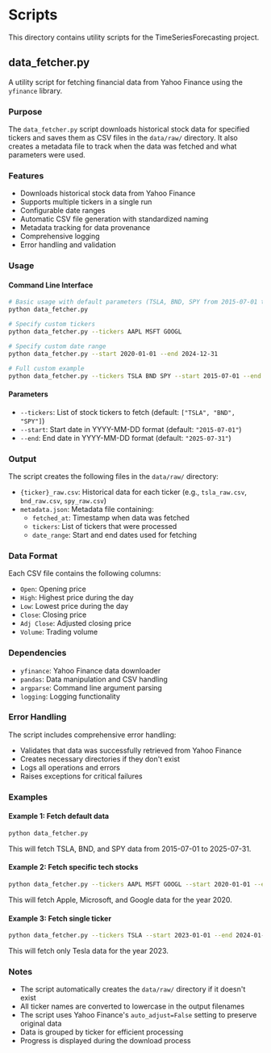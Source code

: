 # Scripts

This directory contains utility scripts for the TimeSeriesForecasting project.

## data_fetcher.py

A utility script for fetching financial data from Yahoo Finance using the `yfinance` library.

### Purpose

The `data_fetcher.py` script downloads historical stock data for specified tickers and saves them as CSV files in the `data/raw/` directory. It also creates a metadata file to track when the data was fetched and what parameters were used.

### Features

- Downloads historical stock data from Yahoo Finance
- Supports multiple tickers in a single run
- Configurable date ranges
- Automatic CSV file generation with standardized naming
- Metadata tracking for data provenance
- Comprehensive logging
- Error handling and validation

### Usage

#### Command Line Interface

```bash
# Basic usage with default parameters (TSLA, BND, SPY from 2015-07-01 to 2025-07-31)
python data_fetcher.py

# Specify custom tickers
python data_fetcher.py --tickers AAPL MSFT GOOGL

# Specify custom date range
python data_fetcher.py --start 2020-01-01 --end 2024-12-31

# Full custom example
python data_fetcher.py --tickers TSLA BND SPY --start 2015-07-01 --end 2025-07-31
```

#### Parameters

- `--tickers`: List of stock tickers to fetch (default: `["TSLA", "BND", "SPY"]`)
- `--start`: Start date in YYYY-MM-DD format (default: `"2015-07-01"`)
- `--end`: End date in YYYY-MM-DD format (default: `"2025-07-31"`)

### Output

The script creates the following files in the `data/raw/` directory:

- `{ticker}_raw.csv`: Historical data for each ticker (e.g., `tsla_raw.csv`, `bnd_raw.csv`, `spy_raw.csv`)
- `metadata.json`: Metadata file containing:
  - `fetched_at`: Timestamp when data was fetched
  - `tickers`: List of tickers that were processed
  - `date_range`: Start and end dates used for fetching

### Data Format

Each CSV file contains the following columns:
- `Open`: Opening price
- `High`: Highest price during the day
- `Low`: Lowest price during the day
- `Close`: Closing price
- `Adj Close`: Adjusted closing price
- `Volume`: Trading volume

### Dependencies

- `yfinance`: Yahoo Finance data downloader
- `pandas`: Data manipulation and CSV handling
- `argparse`: Command line argument parsing
- `logging`: Logging functionality

### Error Handling

The script includes comprehensive error handling:
- Validates that data was successfully retrieved from Yahoo Finance
- Creates necessary directories if they don't exist
- Logs all operations and errors
- Raises exceptions for critical failures

### Examples

#### Example 1: Fetch default data
```bash
python data_fetcher.py
```
This will fetch TSLA, BND, and SPY data from 2015-07-01 to 2025-07-31.

#### Example 2: Fetch specific tech stocks
```bash
python data_fetcher.py --tickers AAPL MSFT GOOGL --start 2020-01-01 --end 2024-12-31
```
This will fetch Apple, Microsoft, and Google data for the year 2020.

#### Example 3: Fetch single ticker
```bash
python data_fetcher.py --tickers TSLA --start 2023-01-01 --end 2024-01-01
```
This will fetch only Tesla data for the year 2023.

### Notes

- The script automatically creates the `data/raw/` directory if it doesn't exist
- All ticker names are converted to lowercase in the output filenames
- The script uses Yahoo Finance's `auto_adjust=False` setting to preserve original data
- Data is grouped by ticker for efficient processing
- Progress is displayed during the download process
